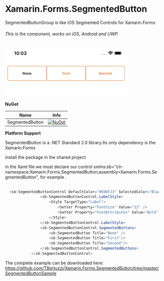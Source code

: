# Xamarin.Forms.SegmentedButton

SegmentedButtonGroup is like iOS Segmented Controls for Xamarin.Forms

###### This is the component, works on iOS, Android and UWP.

<a href="#">
<img border="0" src="Resources/sample.png" width="400"   alt="SocialNetworkApp" /></a>

**NuGet**

|Name|Info|
| ------------------- | :------------------: |
|SegmentedButton|[![NuGet](https://buildstats.info/nuget/Xamarin.Forms.SegmentedButton)](https://www.nuget.org/packages/Xamarin.Forms.SegmentedButton/)|

**Platform Support**

SegmentedButton is a .NET Standard 2.0 library.Its only dependency is the Xamarin.Forms

install the package in the shared project

in the Xaml file we must declare our control xmlns:sb="clr-namespace:Xamarin.Forms.SegmentedButton;assembly=Xamarin.Forms.SegmentedButton", for example .

```csharp

  <sb:SegmentedButtonControl DefaultColor="#E06F23" SelectedColor="Black" SelectedIndex="{Binding SelectedIndex, Mode=TwoWay}" CornerRadius="5" HeightRequest="50" Margin="8, 8, 8, 0">
                <sb:SegmentedButtonControl.LabelStyle>
                    <Style TargetType="Label">
                        <Setter Property="FontSize" Value="12" />
                        <Setter Property="FontAttributes" Value="Bold" />
                    </Style>
                </sb:SegmentedButtonControl.LabelStyle>
                <sb:SegmentedButtonControl.SegmentedButtons>
                    <sb:SegmentedButton Title="None" />
                    <sb:SegmentedButton Title="First"/>
                    <sb:SegmentedButton Title="Second"/>
                </sb:SegmentedButtonControl.SegmentedButtons>
            </sb:SegmentedButtonControl>
```

The complete example can be downloaded here: https://github.com/TBertuzzi/Xamarin.Forms.SegmentedButton/tree/master/SegmentedButtonSample
